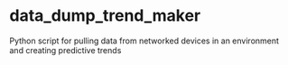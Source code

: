 # data_dump_trend_maker
Python script for pulling data from networked devices in an environment and creating predictive trends
